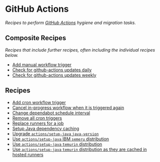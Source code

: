 # GitHub Actions

_Recipes to perform [GitHub Actions](https://docs.github.com/en/actions) hygiene and migration tasks._

## Composite Recipes

_Recipes that include further recipes, often including the individual recipes below._

* [Add manual workflow trigger](./addmanualtrigger.md)
* [Check for github-actions updates daily](./dependabotcheckforgithubactionsupdatesdaily.md)
* [Check for github-actions updates weekly](./dependabotcheckforgithubactionsupdatesweekly.md)

## Recipes

* [Add cron workflow trigger](./addcrontrigger.md)
* [Cancel in-progress workflow when it is triggered again](./autocancelinprogressworkflow.md)
* [Change dependabot schedule interval](./changedependabotscheduleinterval.md)
* [Remove all cron triggers](./removeallcrontriggers.md)
* [Replace runners for a job](./replacerunners.md)
* [Setup Java dependency caching](./setupjavacaching.md)
* [Upgrade `actions/setup-java` `java-version`](./setupjavaupgradejavaversion.md)
* [Use `actions/setup-java` IBM `semeru` distribution](./setupjavaadoptopenj9tosemeru.md)
* [Use `actions/setup-java` `temurin` distribution](./setupjavaadoptopenjdktotemurin.md)
* [Use `actions/setup-java` `temurin` distribution as they are cached in hosted runners](./prefertemurindistributions.md)


